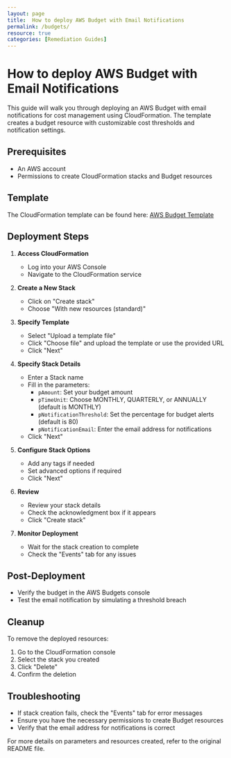 ```yaml
---
layout: page
title:  How to deploy AWS Budget with Email Notifications
permalink: /budgets/
resource: true
categories: [Remediation Guides]
---
```


#  How to deploy AWS Budget with Email Notifications

This guide will walk you through deploying an AWS Budget with email notifications for cost management using CloudFormation. The template creates a budget resource with customizable cost thresholds and notification settings.

## Prerequisites

- An AWS account
- Permissions to create CloudFormation stacks and Budget resources

## Template

The CloudFormation template can be found here:
[AWS Budget Template](https://github.com/Cloud303/wafr-remediations/blob/main/cloudformation/monitoring/budgets.yml)

## Deployment Steps

1. **Access CloudFormation**
   - Log into your AWS Console
   - Navigate to the CloudFormation service

2. **Create a New Stack**
   - Click on "Create stack"
   - Choose "With new resources (standard)"

3. **Specify Template**
   - Select "Upload a template file"
   - Click "Choose file" and upload the template or use the provided URL
   - Click "Next"

4. **Specify Stack Details**
   - Enter a Stack name
   - Fill in the parameters:
     - `pAmount`: Set your budget amount
     - `pTimeUnit`: Choose MONTHLY, QUARTERLY, or ANNUALLY (default is MONTHLY)
     - `pNotificationThreshold`: Set the percentage for budget alerts (default is 80)
     - `pNotificationEmail`: Enter the email address for notifications
   - Click "Next"

5. **Configure Stack Options**
   - Add any tags if needed
   - Set advanced options if required
   - Click "Next"

6. **Review**
   - Review your stack details
   - Check the acknowledgment box if it appears
   - Click "Create stack"

7. **Monitor Deployment**
   - Wait for the stack creation to complete
   - Check the "Events" tab for any issues

## Post-Deployment

- Verify the budget in the AWS Budgets console
- Test the email notification by simulating a threshold breach

## Cleanup

To remove the deployed resources:
1. Go to the CloudFormation console
2. Select the stack you created
3. Click "Delete"
4. Confirm the deletion

## Troubleshooting

- If stack creation fails, check the "Events" tab for error messages
- Ensure you have the necessary permissions to create Budget resources
- Verify that the email address for notifications is correct

For more details on parameters and resources created, refer to the original README file.
